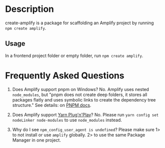 # Description

create-amplify is a package for scaffolding an Amplify project by running `npm create amplify`.

## Usage

In a frontend project folder or empty folder, run `npm create amplify`.

# Frequently Asked Questions

1. Does Amplify support pnpm on Windows?
   No. Amplify uses nested `node_modules`, but "pnpm does not create deep folders, it stores all packages flatly and uses symbolic links to create the dependency tree structure." See details: on [PNPM docs](https://pnpm.io/faq#but-the-nested-node_modules-approach-is-incompatible-with-windows).

2. Does Amplify support [Yarn Plug'n'Play](https://yarnpkg.com/features/pnp)?
   No. Please run `yarn config set nodeLinker node-modules` to use `node_modules` instead.

3. Why do I see `npm_config_user_agent is undefined`?
   Please make sure 1> to not install or use `amplify` globally. 2> to use the same Package Manager in one project.
